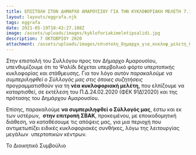 ```yaml
---
title: ΕΠΙΣΤΟΛΗ ΣΤΟΝ ΔΗΜΑΡΧΟ ΑΜΑΡΟΥΣΙΟΥ ΓΙΑ ΤΗΝ ΚΥΚΛΟΦΟΡΙΑΚΗ ΜΕΛΕΤΗ 7.10.2020
layout: layouts/eggrafa.njk
tags: eggrafa
date: 2021-05-19T18:43:27.108Z
image: /assets/uploads/images/kykloforiakimeletipsalidi.jpg
description: 7 ΟΚΤΩΒΡΙΟΥ 2020
attachment: /assets/uploads/images/επιστολη_δημαpχο_για_κυκλοφ_μελετη_071020.pdf
---
```

Στην επιστολή του Συλλόγου προς τον Δήμαρχο Αμαρουσίου, υπενθυμίζουμε ότι το Ψαλίδι δέχεται υπερβολικό φόρτο υπερτοπικής κυκλοφορίας και στάθμευσης. Για τον λόγο αυτόν *παρακαλούμε να συμπεριληφθεί ο Σύλλογός μας στις όποιες συζητήσεις* προγραμματισθούν για τη **νέα κυκλοφοριακή μελέτη,** που ελπίζουμε να καταρτισθεί, σε εκτέλεση του Π.Δ.24.02.2020 (ΦΕΚ 91Δ’/2020) και της πρότασης του Δημάρχου Αμαρουσίου.

Επίσης, παρακαλούμε **να συμπεριληφθεί ο Σύλλογός μας**, έστω και εκ των υστέρων,  **στην επιτροπή ΣΒΑΚ**, προκειμένου, με εποικοδομητική διάθεση, να καταθέσουμε τις απόψεις μας, για μια περιοχή που αντιμετωπίζει ειδικές κυκλοφοριακές συνθήκες, λόγω της λειτουργίας μεγάλων  υπερτοπικών κέντρων.

Το Διοικητικό Συμβούλιο

<!--EndFragment-->